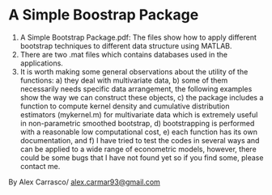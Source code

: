 # A Simple Boostrap Package

1. A Simple Bootstrap Package.pdf: The files show how to apply different bootstrap techniques to different data structure using MATLAB.
2. There are two .mat files which contains databases used in the applications.
3. It is worth making some general observations about the utility of the functions: a) they deal with multivariate data, 
b) some of them necessarily needs specific data arrangement, the following examples show the way we can construct these objects, 
c) the package includes a function to compute kernel density and cumulative distribution estimators (mykernel.m) for multivariate 
data which is extremely useful in non-parametric smoothed bootstrap, d) bootstrapping is performed with a reasonable low computational cost, e) each function has its own documentation, and f) I have tried to test the codes in several ways and can be applied to a wide range of econometric models, however, there could be some bugs that I have not found yet so if you find some, please contact me.

By Alex Carrasco/ alex.carmar93@gmail.com
